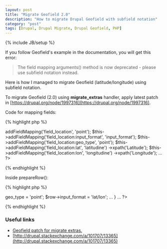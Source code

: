 ```yaml
---
layout: post
title: "Migrate Geofield 2.0"
description: "How to migrate Drupal Geofield with subfield notation"
category: "post"
tags: [Drupal, Drupal Migrate, Drupal Geofield, PHP]
---
```

{% include JB/setup %}

If you follow Geofield's example in the documentation, you will get this error:
>The field mapping arguments() method is now deprecated - please use subfield notation instead.

Here is how I managed to migrate Geofield (latitude/longitude) using subfield notation.

To migrate Geofield (2.0) using **migrate_extras** handler, apply latest patch in [https://drupal.org/node/1997316](https://drupal.org/node/1997316).

Code for mapping fields:

{% highlight php %}
<?php
  ...
  $this->addFieldMapping('field_location', 'point');
  $this->addFieldMapping('field_location:input_format', 'input_format');
  $this->addFieldMapping('field_location:geo_type', 'point');
  $this->addFieldMapping('field_location:lat', 'latitudine')
     ->xpath('Latitude');
  $this->addFieldMapping('field_location:lon', 'longitudine')
     ->xpath('Longitude');
  ...
?>
{% endhighlight %}

Inside prepareRow():

{% highlight php %}
<?php
  ...
    public function prepareRow($row) {
      ...
      $row->geo_type = 'point';
      $row->input_format = 'lat/lon';
      ...
    }
  ...
?>
{% endhighlight %}

### Useful links
- [Geofield patch for migrate extras.](https://drupal.org/node/1997316)
- [http://drupal.stackexchange.com/a/101707/13365](http://drupal.stackexchange.com/a/101707/13365)


